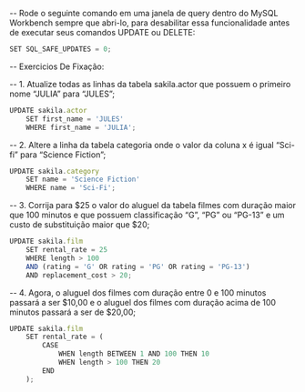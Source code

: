 -- Rode o seguinte comando em uma janela de query dentro do MySQL Workbench sempre que abri-lo, para desabilitar essa funcionalidade antes de executar seus comandos UPDATE ou DELETE:
```js
SET SQL_SAFE_UPDATES = 0;
```

-- Exercicios De Fixação:

-- 1. Atualize todas as linhas da tabela sakila.actor que possuem o primeiro nome “JULIA” para “JULES”;
```js
UPDATE sakila.actor
    SET first_name = 'JULES'
    WHERE first_name = 'JULIA';
```

-- 2. Altere a linha da tabela categoria onde o valor da coluna x é igual “Sci-fi” para “Science Fiction”;
```js
UPDATE sakila.category
    SET name = 'Science Fiction'
    WHERE name = 'Sci-Fi';
```

-- 3. Corrija para $25 o valor do aluguel da tabela filmes com duração maior que 100 minutos e que possuem classificação “G”, “PG” ou “PG-13” e um custo de substituição maior que $20;
```js
UPDATE sakila.film
    SET rental_rate = 25
    WHERE length > 100
    AND (rating = 'G' OR rating = 'PG' OR rating = 'PG-13')
    AND replacement_cost > 20;
```

-- 4. Agora, o aluguel dos filmes com duração entre 0 e 100 minutos passará a ser $10,00 e o aluguel dos filmes com duração acima de 100 minutos passará a ser de $20,00;
```js
UPDATE sakila.film
    SET rental_rate = (
        CASE
            WHEN length BETWEEN 1 AND 100 THEN 10
            WHEN length > 100 THEN 20
        END
    );
```
